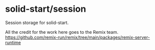# solid-start/session

Session storage for solid-start.

All the credit for the work here goes to the Remix team.
https://github.com/remix-run/remix/tree/main/packages/remix-server-runtime
